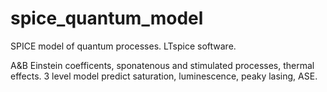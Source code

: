 # spice_quantum_model
SPICE model of quantum processes. LTspice software.

A&B Einstein coefficents, sponatenous and stimulated processes, thermal effects.
3 level model predict saturation, luminescence, peaky lasing, ASE.
